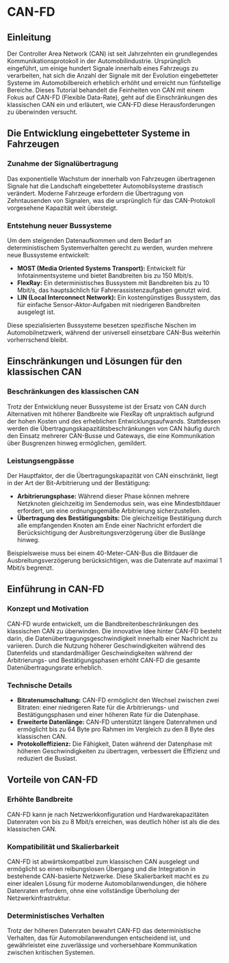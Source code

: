 # CAN-FD

## Einleitung

Der Controller Area Network (CAN) ist seit Jahrzehnten ein grundlegendes Kommunikationsprotokoll in der Automobilindustrie. Ursprünglich eingeführt, um einige hundert Signale innerhalb eines Fahrzeugs zu verarbeiten, hat sich die Anzahl der Signale mit der Evolution eingebetteter Systeme im Automobilbereich erheblich erhöht und erreicht nun fünfstellige Bereiche. Dieses Tutorial behandelt die Feinheiten von CAN mit einem Fokus auf CAN-FD (Flexible Data-Rate), geht auf die Einschränkungen des klassischen CAN ein und erläutert, wie CAN-FD diese Herausforderungen zu überwinden versucht.

## Die Entwicklung eingebetteter Systeme in Fahrzeugen

### Zunahme der Signalübertragung

Das exponentielle Wachstum der innerhalb von Fahrzeugen übertragenen Signale hat die Landschaft eingebetteter Automobilsysteme drastisch verändert. Moderne Fahrzeuge erfordern die Übertragung von Zehntausenden von Signalen, was die ursprünglich für das CAN-Protokoll vorgesehene Kapazität weit übersteigt.

### Entstehung neuer Bussysteme

Um dem steigenden Datenaufkommen und dem Bedarf an deterministischem Systemverhalten gerecht zu werden, wurden mehrere neue Bussysteme entwickelt:

- **MOST (Media Oriented Systems Transport):** Entwickelt für Infotainmentsysteme und bietet Bandbreiten bis zu 150 Mbit/s.
- **FlexRay:** Ein deterministisches Bussystem mit Bandbreiten bis zu 10 Mbit/s, das hauptsächlich für Fahrerassistenzaufgaben genutzt wird.
- **LIN (Local Interconnect Network):** Ein kostengünstiges Bussystem, das für einfache Sensor-Aktor-Aufgaben mit niedrigeren Bandbreiten ausgelegt ist.

Diese spezialisierten Bussysteme besetzen spezifische Nischen im Automobilnetzwerk, während der universell einsetzbare CAN-Bus weiterhin vorherrschend bleibt.

## Einschränkungen und Lösungen für den klassischen CAN

### Beschränkungen des klassischen CAN

Trotz der Entwicklung neuer Bussysteme ist der Ersatz von CAN durch Alternativen mit höherer Bandbreite wie FlexRay oft unpraktisch aufgrund der hohen Kosten und des erheblichen Entwicklungsaufwands. Stattdessen werden die Übertragungskapazitätsbeschränkungen von CAN häufig durch den Einsatz mehrerer CAN-Busse und Gateways, die eine Kommunikation über Busgrenzen hinweg ermöglichen, gemildert.

### Leistungsengpässe

Der Hauptfaktor, der die Übertragungskapazität von CAN einschränkt, liegt in der Art der Bit-Arbitrierung und der Bestätigung:

- **Arbitrierungsphase:** Während dieser Phase können mehrere Netzknoten gleichzeitig im Sendemodus sein, was eine Mindestbitdauer erfordert, um eine ordnungsgemäße Arbitrierung sicherzustellen.
- **Übertragung des Bestätigungsbits:** Die gleichzeitige Bestätigung durch alle empfangenden Knoten am Ende einer Nachricht erfordert die Berücksichtigung der Ausbreitungsverzögerung über die Buslänge hinweg.

Beispielsweise muss bei einem 40-Meter-CAN-Bus die Bitdauer die Ausbreitungsverzögerung berücksichtigen, was die Datenrate auf maximal 1 Mbit/s begrenzt.

## Einführung in CAN-FD

### Konzept und Motivation

CAN-FD wurde entwickelt, um die Bandbreitenbeschränkungen des klassischen CAN zu überwinden. Die innovative Idee hinter CAN-FD besteht darin, die Datenübertragungsgeschwindigkeit innerhalb einer Nachricht zu variieren. Durch die Nutzung höherer Geschwindigkeiten während des Datenfelds und standardmäßiger Geschwindigkeiten während der Arbitrierungs- und Bestätigungsphasen erhöht CAN-FD die gesamte Datenübertragungsrate erheblich.

### Technische Details

- **Bitratenumschaltung:** CAN-FD ermöglicht den Wechsel zwischen zwei Bitraten: einer niedrigeren Rate für die Arbitrierungs- und Bestätigungsphasen und einer höheren Rate für die Datenphase.
- **Erweiterte Datenlänge:** CAN-FD unterstützt längere Datenrahmen und ermöglicht bis zu 64 Byte pro Rahmen im Vergleich zu den 8 Byte des klassischen CAN.
- **Protokolleffizienz:** Die Fähigkeit, Daten während der Datenphase mit höheren Geschwindigkeiten zu übertragen, verbessert die Effizienz und reduziert die Buslast.

## Vorteile von CAN-FD

### Erhöhte Bandbreite

CAN-FD kann je nach Netzwerkkonfiguration und Hardwarekapazitäten Datenraten von bis zu 8 Mbit/s erreichen, was deutlich höher ist als die des klassischen CAN.

### Kompatibilität und Skalierbarkeit

CAN-FD ist abwärtskompatibel zum klassischen CAN ausgelegt und ermöglicht so einen reibungslosen Übergang und die Integration in bestehende CAN-basierte Netzwerke. Diese Skalierbarkeit macht es zu einer idealen Lösung für moderne Automobilanwendungen, die höhere Datenraten erfordern, ohne eine vollständige Überholung der Netzwerkinfrastruktur.

### Deterministisches Verhalten

Trotz der höheren Datenraten bewahrt CAN-FD das deterministische Verhalten, das für Automobilanwendungen entscheidend ist, und gewährleistet eine zuverlässige und vorhersehbare Kommunikation zwischen kritischen Systemen.

